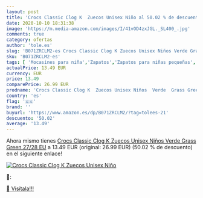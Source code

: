 ```yaml
---
layout: post
title: 'Crocs Classic Clog K  Zuecos Unisex Niño al 50.02 % de descuento'
date: 2020-10-10 18:31:38
image: 'https://m.media-amazon.com/images/I/41vOD4zxJGL._SL400_.jpg'
comments: true
category: ofertas
author: 'tole.es'
slug: 'B071ZRCLM2-es Crocs Classic Clog K Zuecos Unisex Niños Verde Grass Green...'
sku: 'B071ZRCLM2-es'
tags: [ 'Mocasines para niña','Zapatos','Zapatos para niñas pequeñas','Zapatos y complementos','zuecos', ]
actualPrice: 13.49 EUR
currency: EUR
price: 13.49
comparePrice: 26.99 EUR
prodname: 'Crocs Classic Clog K  Zuecos Unisex Niños  Verde  Grass Green   27/28 EU'
country: 'es'
flag: '🇪🇸'
brand: ''
buyurl: 'https://www.amazon.es/dp/B071ZRCLM2/?tag=tolees-21'
descuento: '50.02'
average: '13.49'
---
```


Ahora mismo tienes [Crocs Classic Clog K  Zuecos Unisex Niños  Verde  Grass Green   27/28 EU](https://www.amazon.es/dp/B071ZRCLM2/?tag=tolees-21) a 13.49 EUR (original: 26.99 EUR) (50.02 %  de descuento) en el siguiente enlace!

[![Crocs Classic Clog K  Zuecos Unisex Niño](https://m.media-amazon.com/images/I/41vOD4zxJGL._SL400_.jpg)](https://www.amazon.es/dp/B071ZRCLM2/?tag=tolees-21)

🔎:


[🛒 Visítala!!!](https://www.amazon.es/dp/B071ZRCLM2/?tag=tolees-21)
